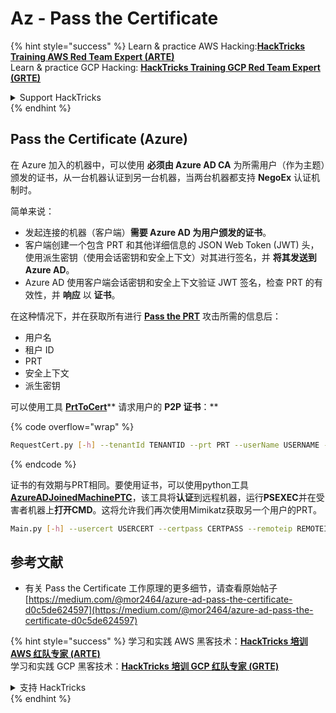 # Az - Pass the Certificate

{% hint style="success" %}
Learn & practice AWS Hacking:<img src="../../../.gitbook/assets/image (1).png" alt="" data-size="line">[**HackTricks Training AWS Red Team Expert (ARTE)**](https://training.hacktricks.xyz/courses/arte)<img src="../../../.gitbook/assets/image (1).png" alt="" data-size="line">\
Learn & practice GCP Hacking: <img src="../../../.gitbook/assets/image (2).png" alt="" data-size="line">[**HackTricks Training GCP Red Team Expert (GRTE)**<img src="../../../.gitbook/assets/image (2).png" alt="" data-size="line">](https://training.hacktricks.xyz/courses/grte)

<details>

<summary>Support HackTricks</summary>

* Check the [**subscription plans**](https://github.com/sponsors/carlospolop)!
* **Join the** 💬 [**Discord group**](https://discord.gg/hRep4RUj7f) or the [**telegram group**](https://t.me/peass) or **follow** us on **Twitter** 🐦 [**@hacktricks\_live**](https://twitter.com/hacktricks\_live)**.**
* **Share hacking tricks by submitting PRs to the** [**HackTricks**](https://github.com/carlospolop/hacktricks) and [**HackTricks Cloud**](https://github.com/carlospolop/hacktricks-cloud) github repos.

</details>
{% endhint %}

## Pass the Certificate (Azure)

在 Azure 加入的机器中，可以使用 **必须由 Azure AD CA** 为所需用户（作为主题）颁发的证书，从一台机器认证到另一台机器，当两台机器都支持 **NegoEx** 认证机制时。

简单来说：

* 发起连接的机器（客户端）**需要 Azure AD 为用户颁发的证书**。
* 客户端创建一个包含 PRT 和其他详细信息的 JSON Web Token (JWT) 头，使用派生密钥（使用会话密钥和安全上下文）对其进行签名，并 **将其发送到 Azure AD**。
* Azure AD 使用客户端会话密钥和安全上下文验证 JWT 签名，检查 PRT 的有效性，并 **响应** 以 **证书**。

在这种情况下，并在获取所有进行 [**Pass the PRT**](pass-the-prt.md) 攻击所需的信息后：

* 用户名
* 租户 ID
* PRT
* 安全上下文
* 派生密钥

可以使用工具 [**PrtToCert**](https://github.com/morRubin/PrtToCert)** 请求用户的 **P2P 证书**：**

{% code overflow="wrap" %}
```bash
RequestCert.py [-h] --tenantId TENANTID --prt PRT --userName USERNAME --hexCtx HEXCTX --hexDerivedKey HEXDERIVEDKEY [--passPhrase PASSPHRASE]
```
{% endcode %}

证书的有效期与PRT相同。要使用证书，可以使用python工具 [**AzureADJoinedMachinePTC**](https://github.com/morRubin/AzureADJoinedMachinePTC)，该工具将**认证**到远程机器，运行**PSEXEC**并在受害者机器上**打开CMD**。这将允许我们再次使用Mimikatz获取另一个用户的PRT。
```bash
Main.py [-h] --usercert USERCERT --certpass CERTPASS --remoteip REMOTEIP
```
## 参考文献

* 有关 Pass the Certificate 工作原理的更多细节，请查看原始帖子 [https://medium.com/@mor2464/azure-ad-pass-the-certificate-d0c5de624597](https://medium.com/@mor2464/azure-ad-pass-the-certificate-d0c5de624597)

{% hint style="success" %}
学习和实践 AWS 黑客技术：<img src="../../../.gitbook/assets/image (1).png" alt="" data-size="line">[**HackTricks 培训 AWS 红队专家 (ARTE)**](https://training.hacktricks.xyz/courses/arte)<img src="../../../.gitbook/assets/image (1).png" alt="" data-size="line">\
学习和实践 GCP 黑客技术：<img src="../../../.gitbook/assets/image (2).png" alt="" data-size="line">[**HackTricks 培训 GCP 红队专家 (GRTE)**<img src="../../../.gitbook/assets/image (2).png" alt="" data-size="line">](https://training.hacktricks.xyz/courses/grte)

<details>

<summary>支持 HackTricks</summary>

* 查看 [**订阅计划**](https://github.com/sponsors/carlospolop)!
* **加入** 💬 [**Discord 群组**](https://discord.gg/hRep4RUj7f) 或 [**Telegram 群组**](https://t.me/peass) 或 **在** **Twitter** 🐦 **上关注我们** [**@hacktricks\_live**](https://twitter.com/hacktricks\_live)**.**
* **通过向** [**HackTricks**](https://github.com/carlospolop/hacktricks) 和 [**HackTricks Cloud**](https://github.com/carlospolop/hacktricks-cloud) GitHub 仓库提交 PR 来分享黑客技巧。

</details>
{% endhint %}

